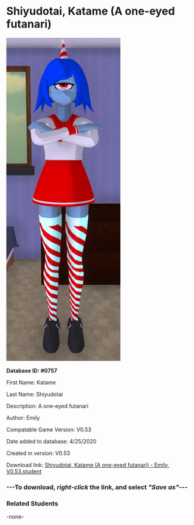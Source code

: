 # Shiyudotai, Katame (A one-eyed futanari)

<img src="../../Files/Images/Shiyudotai, Katame (A one-eyed futanari).png" title="Shiyudotai, Katame (A one-eyed futanari) - Emily, V0.53">

**Database ID: #0757**

First Name: Katame

Last Name: Shiyudotai

Description: A one-eyed futanari

Author: Emily

Compatable Game Version: V0.53

Date added to database: 4/25/2020

Created in version: V0.53

Download link: <a href="https://raw.githubusercontent.com/Arbiter1223/Daigaku-Gurashi-Custom-Students/master/Files/Student%20Files/Shiyudotai%2C%20Katame%20(A%20one-eyed%20futanari)%20-%20Emily%2C%20V0.53.student">Shiyudotai, Katame (A one-eyed futanari) - Emily, V0.53.student</a>

### ---**To download, _right-click_ the link, and select _"Save as"_**---

### Related Students

-none-
